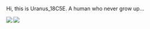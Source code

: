 Hi, this is Uranus_18C5E. A human who never grow up...

<img   align="left" src="https://github-readme-stats.vercel.app/api/top-langs/?username=U&locale=en&line_height=33&theme=dark&langs_count=5"/>

<img   align="left" src="https://github-readme-stats.vercel.app/api?username=Uranus18C5E&locale=en&line_height=33&show_icons=true&hide=&theme=dark&rank_icon=github"/>
